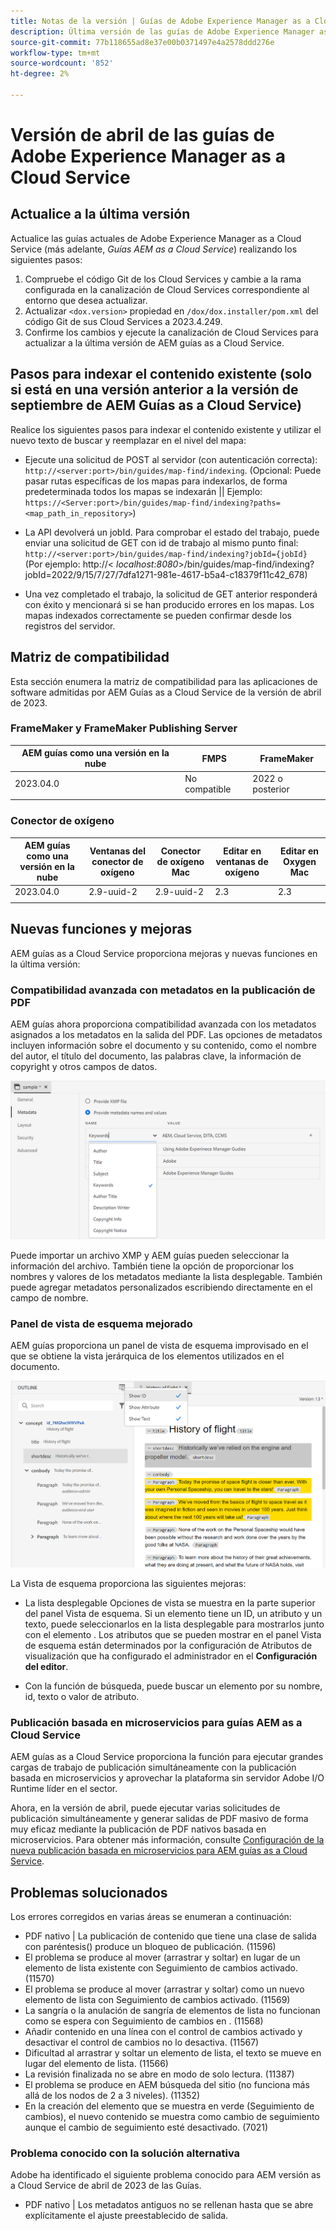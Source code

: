```yaml
---
title: Notas de la versión | Guías de Adobe Experience Manager as a Cloud Service, versión de abril de 2023
description: Última versión de las guías de Adobe Experience Manager as a Cloud Service
source-git-commit: 77b118655ad8e37e00b0371497e4a2578ddd276e
workflow-type: tm+mt
source-wordcount: '852'
ht-degree: 2%

---
```


# Versión de abril de las guías de Adobe Experience Manager as a Cloud Service

## Actualice a la última versión

Actualice las guías actuales de Adobe Experience Manager as a Cloud Service (más adelante, *Guías AEM as a Cloud Service*) realizando los siguientes pasos:

1. Compruebe el código Git de los Cloud Services y cambie a la rama configurada en la canalización de Cloud Services correspondiente al entorno que desea actualizar.
2. Actualizar `<dox.version>` propiedad en `/dox/dox.installer/pom.xml` del código Git de sus Cloud Services a 2023.4.249.
3. Confirme los cambios y ejecute la canalización de Cloud Services para actualizar a la última versión de AEM guías as a Cloud Service.

## Pasos para indexar el contenido existente (solo si está en una versión anterior a la versión de septiembre de AEM Guías as a Cloud Service)

Realice los siguientes pasos para indexar el contenido existente y utilizar el nuevo texto de buscar y reemplazar en el nivel del mapa:

* Ejecute una solicitud de POST al servidor (con autenticación correcta): `http://<server:port>/bin/guides/map-find/indexing`.
(Opcional: Puede pasar rutas específicas de los mapas para indexarlos, de forma predeterminada todos los mapas se indexarán || Ejemplo: `https://<Server:port>/bin/guides/map-find/indexing?paths=<map_path_in_repository>`)

* La API devolverá un jobId. Para comprobar el estado del trabajo, puede enviar una solicitud de GET con id de trabajo al mismo punto final: `http://<server:port>/bin/guides/map-find/indexing?jobId={jobId}`
(Por ejemplo: http://&lt;
_localhost:8080_>/bin/guides/map-find/indexing?jobId=2022/9/15/7/27/7dfa1271-981e-4617-b5a4-c18379f11c42_678)

* Una vez completado el trabajo, la solicitud de GET anterior responderá con éxito y mencionará si se han producido errores en los mapas. Los mapas indexados correctamente se pueden confirmar desde los registros del servidor.

## Matriz de compatibilidad

Esta sección enumera la matriz de compatibilidad para las aplicaciones de software admitidas por AEM Guías as a Cloud Service de la versión de abril de 2023.

### FrameMaker y FrameMaker Publishing Server

| AEM guías como una versión en la nube | FMPS | FrameMaker |
| --- | --- | --- |
| 2023.04.0 | No compatible | 2022 o posterior |
|  |  |  |


### Conector de oxígeno

| AEM guías como una versión en la nube | Ventanas del conector de oxígeno | Conector de oxígeno Mac | Editar en ventanas de oxígeno | Editar en Oxygen Mac |
| --- | --- | --- | --- | --- |
| 2023.04.0 | 2.9-uuid-2 | 2.9-uuid-2 | 2.3 | 2.3 |
|  |  |  |  |


## Nuevas funciones y mejoras

AEM guías as a Cloud Service proporciona mejoras y nuevas funciones en la última versión:

### Compatibilidad avanzada con metadatos en la publicación de PDF

AEM guías ahora proporciona compatibilidad avanzada con los metadatos asignados a los metadatos en la salida del PDF. Las opciones de metadatos incluyen información sobre el documento y su contenido, como el nombre del autor, el título del documento, las palabras clave, la información de copyright y otros campos de datos.

<img src="assets/pdf-metadata.png" alt=" metadatos pdf nativos">

Puede importar un archivo XMP y AEM guías pueden seleccionar la información del archivo. También tiene la opción de proporcionar los nombres y valores de los metadatos mediante la lista desplegable. También puede agregar metadatos personalizados escribiendo directamente en el campo de nombre.


### Panel de vista de esquema mejorado

AEM guías proporciona un panel de vista de esquema improvisado en el que se obtiene la vista jerárquica de los elementos utilizados en el documento.

<img src="assets/select-element-content-outline-view_cs.png" alt=" metadatos pdf nativos">

La Vista de esquema proporciona las siguientes mejoras:

* La lista desplegable Opciones de vista se muestra en la parte superior del panel Vista de esquema. Si un elemento tiene un ID, un atributo y un texto, puede seleccionarlos en la lista desplegable para mostrarlos junto con el elemento . Los atributos que se pueden mostrar en el panel Vista de esquema están determinados por la configuración de Atributos de visualización que ha configurado el administrador en el **Configuración del editor**.

* Con la función de búsqueda, puede buscar un elemento por su nombre, id, texto o valor de atributo.


### Publicación basada en microservicios para guías AEM as a Cloud Service

AEM guías as a Cloud Service proporciona la función para ejecutar grandes cargas de trabajo de publicación simultáneamente con la publicación basada en microservicios y aprovechar la plataforma sin servidor Adobe I/O Runtime líder en el sector.

Ahora, en la versión de abril, puede ejecutar varias solicitudes de publicación simultáneamente y generar salidas de PDF masivo de forma muy eficaz mediante la publicación de PDF nativos basada en microservicios.
Para obtener más información, consulte [Configuración de la nueva publicación basada en microservicios para AEM guías as a Cloud Service](../knowledge-base/publishing/configure-microservices.md).


## Problemas solucionados

Los errores corregidos en varias áreas se enumeran a continuación:

* PDF nativo | La publicación de contenido que tiene una clase de salida con paréntesis() produce un bloqueo de publicación. (11596)
* El problema se produce al mover (arrastrar y soltar) en lugar de un elemento de lista existente con Seguimiento de cambios activado. (11570)
* El problema se produce al mover (arrastrar y soltar) como un nuevo elemento de lista con Seguimiento de cambios activado. (11569)
* La sangría o la anulación de sangría de elementos de lista no funcionan como se espera con Seguimiento de cambios en . (11568)
* Añadir contenido en una línea con el control de cambios activado y desactivar el control de cambios no lo desactiva. (11567)
* Dificultad al arrastrar y soltar un elemento de lista, el texto se mueve en lugar del elemento de lista. (11566)
* La revisión finalizada no se abre en modo de solo lectura. (11387)
* El problema se produce en AEM búsqueda del sitio (no funciona más allá de los nodos de 2 a 3 niveles). (11352)
* En la creación del elemento que se muestra en verde (Seguimiento de cambios), el nuevo contenido se muestra como cambio de seguimiento aunque el cambio de seguimiento esté desactivado. (7021)

### Problema conocido con la solución alternativa

Adobe ha identificado el siguiente problema conocido para AEM versión as a Cloud Service de abril de 2023 de las Guías.

* PDF nativo | Los metadatos antiguos no se rellenan hasta que se abre explícitamente el ajuste preestablecido de salida.

